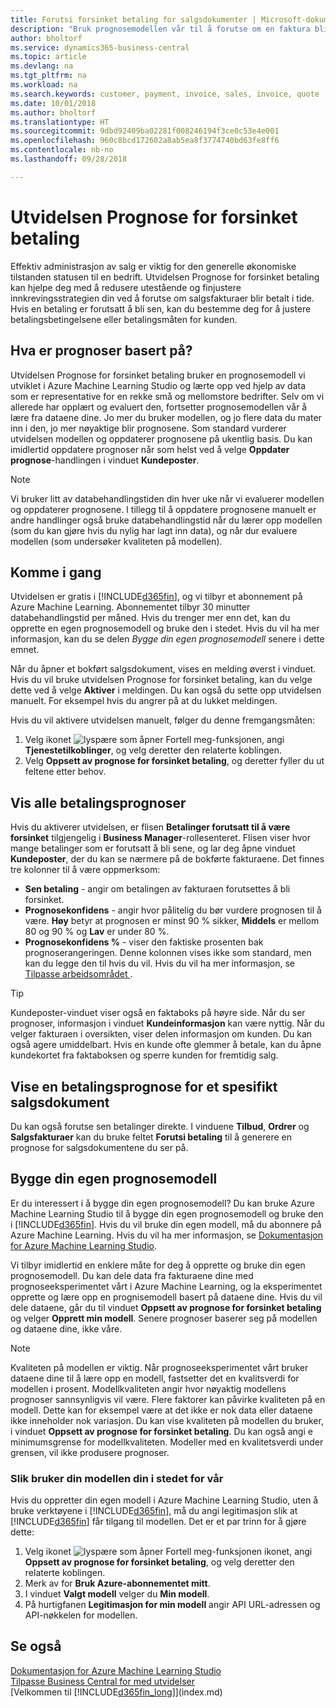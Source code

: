 ```yaml
---
title: Forutsi forsinket betaling for salgsdokumenter | Microsoft-dokumentasjon
description: "Bruk prognosemodellen vår til å forutse om en faktura blir betalt i tide."
author: bholtorf
ms.service: dynamics365-business-central
ms.topic: article
ms.devlang: na
ms.tgt_pltfrm: na
ms.workload: na
ms.search.keywords: customer, payment, invoice, sales, invoice, quote
ms.date: 10/01/2018
ms.author: bholtorf
ms.translationtype: HT
ms.sourcegitcommit: 9dbd92409ba02281f008246194f3ce0c53e4e001
ms.openlocfilehash: 960c8bcd172602a8ab5ea8f3774740bd63fe8ff6
ms.contentlocale: nb-no
ms.lasthandoff: 09/28/2018

---
```

# <a name="the-late-payment-prediction-extension"></a>Utvidelsen Prognose for forsinket betaling  
Effektiv administrasjon av salg er viktig for den generelle økonomiske tilstanden statusen til en bedrift. Utvidelsen Prognose for forsinket betaling kan hjelpe deg med å redusere utestående og finjustere innkrevingsstrategien din ved å forutse om salgsfakturaer blir betalt i tide. Hvis en betaling er forutsatt å bli sen, kan du bestemme deg for å justere betalingsbetingelsene eller betalingsmåten for kunden.

## <a name="what-are-predictions-based-on"></a>Hva er prognoser basert på?  
Utvidelsen Prognose for forsinket betaling bruker en prognosemodell vi utviklet i Azure Machine Learning Studio og lærte opp ved hjelp av data som er representative for en rekke små og mellomstore bedrifter. Selv om vi allerede har opplært og evaluert den, fortsetter prognosemodellen vår å lære fra dataene dine. Jo mer du bruker modellen, og jo flere data du mater inn i den, jo mer nøyaktige blir prognosene. Som standard vurderer utvidelsen modellen og oppdaterer prognosene på ukentlig basis. Du kan imidlertid oppdatere prognoser når som helst ved å velge **Oppdater prognose**-handlingen i vinduet **Kundeposter**.  

> [!Note]
> Vi bruker litt av databehandlingstiden din hver uke når vi evaluerer modellen og oppdaterer prognosene. I tillegg til å oppdatere prognosene manuelt er andre handlinger også bruke databehandlingstid når du lærer opp modellen (som du kan gjøre hvis du nylig har lagt inn data), og når dur evaluere modellen (som undersøker kvaliteten på modellen).

## <a name="getting-started"></a>Komme i gang
Utvidelsen er gratis i [!INCLUDE[d365fin](includes/d365fin_md.md)], og vi tilbyr et abonnement på Azure Machine Learning. Abonnementet tilbyr 30 minutter databehandlingstid per måned. Hvis du trenger mer enn det, kan du opprette en egen prognosemodell og bruke den i stedet. Hvis du vil ha mer informasjon, kan du se delen _Bygge din egen prognosemodell_ senere i dette emnet.  

Når du åpner et bokført salgsdokument, vises en melding øverst i vinduet. Hvis du vil bruke utvidelsen Prognose for forsinket betaling, kan du velge dette ved å velge **Aktiver** i meldingen. Du kan også du sette opp utvidelsen manuelt. For eksempel hvis du angrer på at du lukket meldingen.  

Hvis du vil aktivere utvidelsen manuelt, følger du denne fremgangsmåten:

1. Velg ikonet ![lyspære som åpner Fortell meg-funksjonen](media/ui-search/search_small.png "Fortell hva du vil gjøre"), angi **Tjenestetilkoblinger**, og velg deretter den relaterte koblingen.  
2. Velg **Oppsett av prognose for forsinket betaling**, og deretter fyller du ut feltene etter behov.

## <a name="viewing-all-payment-predictions"></a>Vis alle betalingsprognoser
Hvis du aktiverer utvidelsen, er flisen **Betalinger forutsatt til å være forsinket** tilgjengelig i **Business Manager**-rollesenteret. Flisen viser hvor mange betalinger som er forutsatt å bli sene, og lar deg åpne vinduet **Kundeposter**, der du kan se nærmere på de bokførte fakturaene. Det finnes tre kolonner til å være oppmerksom:  

* **Sen betaling** - angir om betalingen av fakturaen forutsettes å bli forsinket.
* **Prognosekonfidens** - angir hvor pålitelig du bør vurdere prognosen til å være. **Høy** betyr at prognosen er minst 90 % sikker, **Middels** er mellom 80 og 90 % og **Lav** er under 80 %.
* **Prognosekonfidens %** - viser den faktiske prosenten bak prognoserangeringen. Denne kolonnen vises ikke som standard, men kan du legge den til hvis du vil. Hvis du vil ha mer informasjon, se [Tilpasse arbeidsområdet ](ui-personalization-user.md).

> [!Tip]
> Kundeposter-vinduet viser også en faktaboks på høyre side. Når du ser prognoser, informasjon i vinduet **Kundeinformasjon** kan være nyttig. Når du velger fakturaen i oversikten, viser delen informasjon om kunden. Du kan også agere umiddelbart. Hvis en kunde ofte glemmer å betale, kan du åpne kundekortet fra faktaboksen og sperre kunden for fremtidig salg.  

## <a name="viewing-a-payment-prediction-for-a-specific-sales-document"></a>Vise en betalingsprognose for et spesifikt salgsdokument
Du kan også forutse sen betalinger direkte. I vinduene **Tilbud**, **Ordrer** og **Salgsfakturaer** kan du bruke feltet **Forutsi betaling** til å generere en prognose for salgsdokumentene du ser på.

<!--## Scheduling Payment Predictions
On the **Late Payment Prediction Setup** window you can schedule updates to payment predictions for a time that is convenient for you. -->

## <a name="building-your-own-predictive-model"></a>Bygge din egen prognosemodell
Er du interessert i å bygge din egen prognosemodell? Du kan bruke Azure Machine Learning Studio til å bygge din egen prognosemodell og bruke den i [!INCLUDE[d365fin](includes/d365fin_md.md)]. Hvis du vil bruke din egen modell, må du abonnere på Azure Machine Learning. Hvis du vil ha mer informasjon, se [Dokumentasjon for Azure Machine Learning Studio](https://go.microsoft.com/fwlink/?linkid=861765).  

Vi tilbyr imidlertid en enklere måte for deg å opprette og bruke din egen prognosemodell. Du kan dele data fra fakturaene dine med prognoseeksperimentet vårt i Azure Machine Learning, og la eksperimentet opprette og lære opp en prognisemodell basert på dataene dine. Hvis du vil dele dataene, går du til vinduet **Oppsett av prognose for forsinket betaling** og velger **Opprett min modell**. Senere prognoser baserer seg på modellen og dataene dine, ikke våre.  

> [!Note]
>   Kvaliteten på modellen er viktig. Når prognoseeksperimentet vårt bruker dataene dine til å lære opp en modell, fastsetter det en kvalitsverdi for modellen i prosent. Modellkvaliteten angir hvor nøyaktig modellens prognoser sannsynligvis vil være. Flere faktorer kan påvirke kvaliteten på en modell. Dette kan for eksempel være at det ikke er nok data eller dataene ikke inneholder nok variasjon. Du kan vise kvaliteten på modellen du bruker, i vinduet **Oppsett av prognose for forsinket betaling**. Du kan også angi e minimumsgrense for modellkvaliteten. Modeller med en kvalitetsverdi under grensen, vil ikke produsere prognoser.  

### <a name="to-use-your-model-instead-of-ours"></a>Slik bruker din modellen din i stedet for vår  
Hvis du oppretter din egen modell i Azure Machine Learning Studio, uten å bruke verktøyene i [!INCLUDE[d365fin](includes/d365fin_md.md)], må du angi legitimasjon slik at [!INCLUDE[d365fin](includes/d365fin_md.md)] får tilgang til modellen. Det er et par trinn for å gjøre dette:

1. Velg ikonet ![lyspære som åpner Fortell meg-funksjonen](media/ui-search/search_small.png "Fortell hva du vil gjøre") ikonet, angi **Oppsett av prognose for forsinket betaling**, og velg deretter den relaterte koblingen.  
2. Merk av for **Bruk Azure-abonnementet mitt**.  
3. I vinduet **Valgt modell** velger du **Min modell**.  
4. På hurtigfanen **Legitimasjon for min modell** angir API URL-adressen og API-nøkkelen for modellen.  

## <a name="see-also"></a>Se også  
[Dokumentasjon for Azure Machine Learning Studio](https://go.microsoft.com/fwlink/?linkid=861765)  
[Tilpasse Business Central for med utvidelser](ui-extensions.md)  
[Velkommen til [!INCLUDE[d365fin_long](includes/d365fin_long_md.md)]](index.md)  

